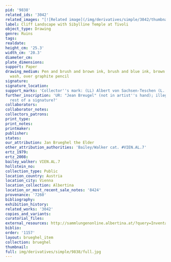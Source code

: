 ```yaml
---
pid: '9838'
related_ids: '3042'
related_images: "[![Related image](/img/derivatives/simple/3042/thumbnail.jpg)](/brughel/3042)"
label: Cliff Landscape with Sibylline Temple at Tivoli
object_type: Drawing
genre: Ruins
tags: 
realdate: 
height_cm: '25.3'
width_cm: '20.3'
diameter_cm: 
plate_dimensions: 
support: Paper
drawing_medium: Pen and brush and brown ink, brush and blue ink, brown and blue-gray
  wash, over graphite pencil
signature: 
signature_location: 
support_marks: 'Collector''s mark: (LL) Albert von Sachsen-Teschen (L. 174)'
further_inscription: 'UR: "Jean Breugel" (not in artist''s hand); illegible inscription,
  rest of a signature?'
collaborators: 
collaborator_notes: 
collectors_patrons: 
print_type: 
print_notes: 
printmaker: 
publisher: 
states: 
our_attribution: Jan Brueghel the Elder
other_attribution_authorities: 'Bailey/Walker cat. #VIEN.AL.7'
ertz_1979: 
ertz_2008: 
bailey_walker: VIEN.AL.7
hollstein_no: 
collection_type: Public
location_country: Austria
location_city: Vienna
location_collection: Albertina
location_or_most_recent_sale_notes: '8424'
provenance: '7260'
bibliography: 
exhibition_history: 
related_works: '3042'
copies_and_variants: 
curatorial_files: 
external_resources: http://sammlungenonline.albertina.at/?query=Inventarnummer%3D%5B8424%5D&showtype=record
biblio: 
order: '1157'
layout: brueghel_item
collection: brueghel
thumbnail: 
full: img/derivatives/simple/9838/full.jpg
---
```

